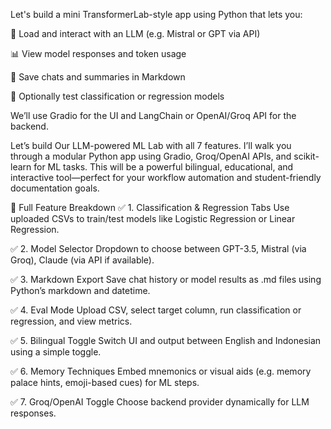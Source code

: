 Let's build a mini TransformerLab-style app using Python that lets you:

🧠 Load and interact with an LLM (e.g. Mistral or GPT via API)

📊 View model responses and token usage

📝 Save chats and summaries in Markdown

🧪 Optionally test classification or regression models

We’ll use Gradio for the UI and LangChain or OpenAI/Groq API for the backend.

Let’s build Our LLM-powered ML Lab with all 7 features. I’ll walk you through a modular Python app using Gradio, Groq/OpenAI APIs, and scikit-learn for ML tasks. This will be a powerful bilingual, educational, and interactive tool—perfect for your workflow automation and student-friendly documentation goals.

🧠 Full Feature Breakdown
✅ 1. Classification & Regression Tabs
Use uploaded CSVs to train/test models like Logistic Regression or Linear Regression.

✅ 2. Model Selector
Dropdown to choose between GPT-3.5, Mistral (via Groq), Claude (via API if available).

✅ 3. Markdown Export
Save chat history or model results as .md files using Python’s markdown and datetime.

✅ 4. Eval Mode
Upload CSV, select target column, run classification or regression, and view metrics.

✅ 5. Bilingual Toggle
Switch UI and output between English and Indonesian using a simple toggle.

✅ 6. Memory Techniques
Embed mnemonics or visual aids (e.g. memory palace hints, emoji-based cues) for ML steps.

✅ 7. Groq/OpenAI Toggle
Choose backend provider dynamically for LLM responses.